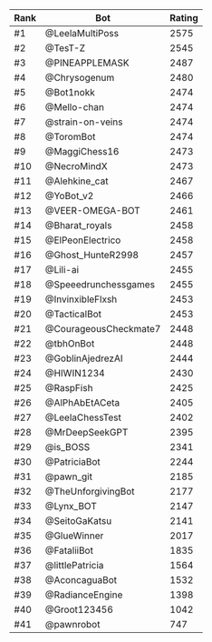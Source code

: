 Rank|Bot|Rating
---|---|---
#1|@LeelaMultiPoss|2575
#2|@TesT-Z|2545
#3|@PINEAPPLEMASK|2487
#4|@Chrysogenum|2480
#5|@Bot1nokk|2474
#6|@Mello-chan|2474
#7|@strain-on-veins|2474
#8|@ToromBot|2474
#9|@MaggiChess16|2473
#10|@NecroMindX|2473
#11|@Alehkine_cat|2467
#12|@YoBot_v2|2466
#13|@VEER-OMEGA-BOT|2461
#14|@Bharat_royals|2458
#15|@ElPeonElectrico|2458
#16|@Ghost_HunteR2998|2457
#17|@Lili-ai|2455
#18|@Speeedrunchessgames|2455
#19|@InvinxibleFlxsh|2453
#20|@TacticalBot|2453
#21|@CourageousCheckmate7|2448
#22|@tbhOnBot|2448
#23|@GoblinAjedrezAI|2444
#24|@HIWIN1234|2430
#25|@RaspFish|2425
#26|@AlPhAbEtACeta|2405
#27|@LeelaChessTest|2402
#28|@MrDeepSeekGPT|2395
#29|@is_BOSS|2341
#30|@PatriciaBot|2244
#31|@pawn_git|2185
#32|@TheUnforgivingBot|2177
#33|@Lynx_BOT|2147
#34|@SeitoGaKatsu|2141
#35|@GlueWinner|2017
#36|@FataliiBot|1835
#37|@littlePatricia|1564
#38|@AconcaguaBot|1532
#39|@RadianceEngine|1398
#40|@Groot123456|1042
#41|@pawnrobot|747
